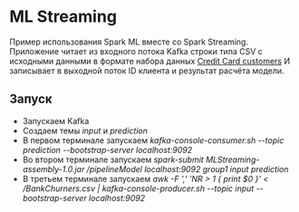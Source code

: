 # ML Streaming

Пример использования Spark ML вместе со Spark Streaming.
Приложение читает из входного потока Kafka строки типа CSV с исходными данными в формате набора данных [Credit Card customers](https://www.kaggle.com/sakshigoyal7/credit-card-customers)
И записывает в выходной поток ID клиента и результат расчёта модели.

## Запуск

* Запускаем Kafka
* Создаем темы *input* и *prediction*
* В первом терминале запускаем *kafka-console-consumer.sh --topic prediction --bootstrap-server localhost:9092*
* Во втором терминале запускаем *spark-submit MLStreaming-assembly-1.0.jar <path-to-model>/pipelineModel localhost:9092 group1 input prediction*
* В третьем терминале запускаем *awk -F ',' 'NR > 1 { print $0 }' < <path-to-data>/BankChurners.csv | kafka-console-producer.sh --topic input --bootstrap-server localhost:9092*
